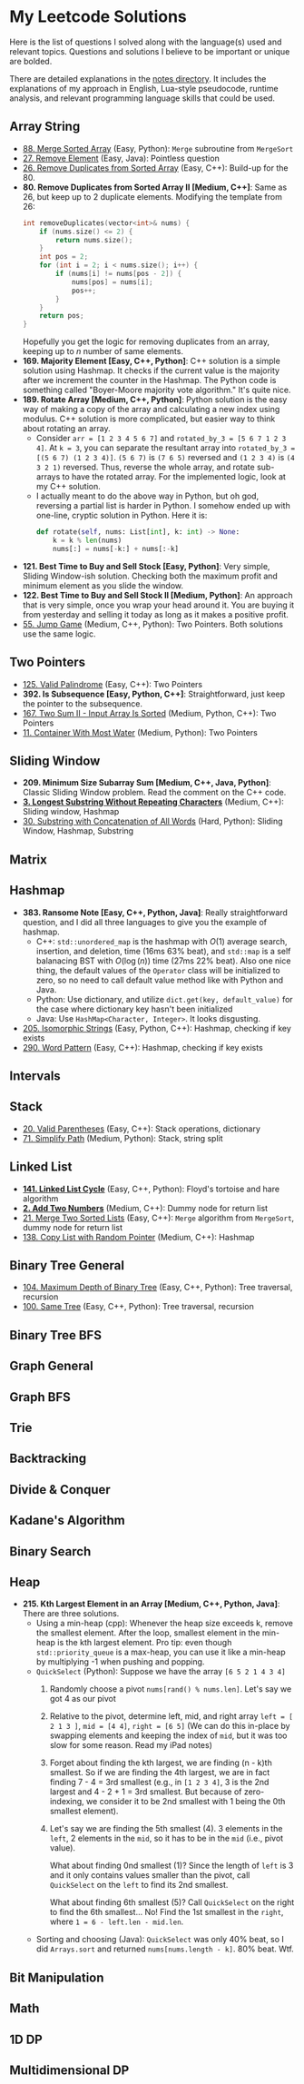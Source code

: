 # My Leetcode Solutions

Here is the list of questions I solved along with the language(s) used and relevant topics.
Questions and solutions I believe to be important or unique are bolded.

There are detailed explanations in the [notes directory](./notes/).
It includes the explanations of my approach in English, Lua-style pseudocode, runtime analysis, and relevant programming language skills that could be used.

## Array String

- [88. Merge Sorted Array](./notes/0088-merge-sorted-arr.md) (Easy, Python): `Merge` subroutine from `MergeSort`
- [27. Remove Element](./notes/0027-remove-elem.md) (Easy, Java): Pointless question
- [26. Remove Duplicates from Sorted Array](./notes/0026-remove-dup-from-sorted-arr.md) (Easy, C++): Build-up for the 80.
- **80. Remove Duplicates from Sorted Array II [Medium, C++]**: Same as 26, but keep up to 2 duplicate elements. Modifying the template from 26:
    ```cpp
    int removeDuplicates(vector<int>& nums) {
        if (nums.size() <= 2) {
            return nums.size();
        }
        int pos = 2;
        for (int i = 2; i < nums.size(); i++) {
            if (nums[i] != nums[pos - 2]) {
                nums[pos] = nums[i];
                pos++;
            }
        }
        return pos;
    }
    ```
    Hopefully you get the logic for removing duplicates from an array, keeping up to $n$ number of same elements.
- **169. Majority Element [Easy, C++, Python]**: C++ solution is a simple solution using Hashmap.
    It checks if the current value is the majority after we increment the counter in the Hashmap.
    The Python code is something called "Boyer-Moore majority vote algorithm."
    It's quite nice.
- **189. Rotate Array [Medium, C++, Python]**: Python solution is the easy way of making a copy of the array and calculating a new index using modulus.
    C++ solution is more complicated, but easier way to think about rotating an array.
    - Consider `arr = [1 2 3 4 5 6 7]` and `rotated_by_3 = [5 6 7 1 2 3 4]`. At `k = 3`, you can separate the resultant array into `rotated_by_3 = [(5 6 7) (1 2 3 4)]`. `(5 6 7)` is `(7 6 5)` reversed and `(1 2 3 4)` is `(4 3 2 1)` reversed. Thus, reverse the whole array, and rotate sub-arrays to have the rotated array. For the implemented logic, look at my C++ solution.
    - I actually meant to do the above way in Python, but oh god, reversing a partial list is harder in Python. I somehow ended up with one-line, cryptic solution in Python. Here it is:
        ```python
        def rotate(self, nums: List[int], k: int) -> None:
            k = k % len(nums)
            nums[:] = nums[-k:] + nums[:-k]
        ```
- **121. Best Time to Buy and Sell Stock [Easy, Python]**: Very simple, Sliding Window-ish solution.
    Checking both the maximum profit and minimum element as you slide the window.
- **122. Best Time to Buy and Sell Stock II [Medium, Python]**: An approach that is very simple, once you wrap your head around it.
    You are buying it from yesterday and selling it today as long as it makes a positive profit.
- [55. Jump Game](./notes/0055-jump-game.md) (Medium, C++, Python): Two Pointers. Both solutions use the same logic.

## Two Pointers

- [125. Valid Palindrome](./notes/0125-valid-palindrome.md) (Easy, C++): Two Pointers
- **392. Is Subsequence [Easy, Python, C++]**: Straightforward, just keep the pointer to the subsequence.
- [167. Two Sum II - Input Array Is Sorted](./notes/0167-two-sum-ii-input-arr-is-sorted.md) (Medium, Python, C++): Two Pointers
- [11. Container With Most Water](./notes/0011-container-w-most-water.md) (Medium, Python): Two Pointers

## Sliding Window

- **209. Minimum Size Subarray Sum [Medium, C++, Java, Python]**: Classic Sliding Window problem. Read the comment on the C++ code.
- [**3. Longest Substring Without Repeating Characters**](./notes/0003-longest-substr-wo-repeating-char.md) (Medium, C++): Sliding window, Hashmap
- [30. Substring with Concatenation of All Words](./notes/0030-substr-w-concate-of-all-words.md) (Hard, Python): Sliding Window, Hashmap, Substring

## Matrix

## Hashmap

- **383. Ransome Note [Easy, C++, Python, Java]**: Really straightforward question, and I did all three languages to give you the example of hashmap.
    - C++: `std::unordered_map` is the hashmap with $O(1)$ average search, insertion, and deletion, time (16ms 63% beat), and `std::map` is a self balanacing BST with $O(\log (n))$ time (27ms 22% beat).
        Also one nice thing, the default values of the `Operator` class will be initialized to zero, so no need to call default value method like with Python and Java.
    - Python: Use dictionary, and utilize `dict.get(key, default_value)` for the case where dictionary key hasn't been initialized
    - Java: Use `HashMap<Character, Integer>`. It looks disgusting.
- [205. Isomorphic Strings](./notes/0205-isomorphic-str.md) (Easy, Python, C++): Hashmap, checking if key exists
- [290. Word Pattern](./notes/0290-word-patt.md) (Easy, C++): Hashmap, checking if key exists

## Intervals

## Stack

- [20. Valid Parentheses](./notes/0020-valid-paren.md) (Easy, C++): Stack operations, dictionary
- [71. Simplify Path](./notes/0071-simplify-path.md) (Medium, Python): Stack, string split

## Linked List

- [**141. Linked List Cycle**](./notes/0141-linked-list-cycle.md) (Easy, C++, Python): Floyd's tortoise and hare algorithm
- [**2. Add Two Numbers**](./notes/0002-add-two-nums.md) (Medium, C++): Dummy node for return list
- [21. Merge Two Sorted Lists](./notes/0021-merge-two-sorted-lists.md) (Easy, C++): `Merge` algorithm from `MergeSort`, dummy node for return list
- [138. Copy List with Random Pointer](./notes/0138-cp-list-w-rand-ptr.md) (Medium, C++): Hashmap

## Binary Tree General

- [104. Maximum Depth of Binary Tree](./notes/0104-max-depth-of-binary-tree.md) (Easy, C++, Python): Tree traversal, recursion
- [100. Same Tree](./notes/0100-same-tree.md) (Easy, C++, Python): Tree traversal, recursion

## Binary Tree BFS

## Graph General

## Graph BFS

## Trie

## Backtracking

## Divide & Conquer

## Kadane's Algorithm

## Binary Search

## Heap

- **215. Kth Largest Element in an Array [Medium, C++, Python, Java]**: There are three solutions.
    - Using a min-heap (cpp): Whenever the heap size exceeds k, remove the smallest element.
        After the loop, smallest element in the min-heap is the kth largest element.
        Pro tip: even though `std::priority_queue` is a max-heap, you can use it like a min-heap by multiplying -1 when pushing and popping.
    - `QuickSelect` (Python): Suppose we have the array `[6 5 2 1 4 3 4]`
        1. Randomly choose a pivot `nums[rand() % nums.len]`. Let's say we got 4 as our pivot
        2. Relative to the pivot, determine left, mid, and right array
            `left = [ 2 1 3 ]`, `mid = [4 4]`, `right = [6 5]`
            (We can do this in-place by swapping elements and keeping the index of `mid`, but it was too slow for some reason. Read my iPad notes)
        3. Forget about finding the kth largest, we are finding (n - k)th smallest.
            So if we are finding the 4th largest, we are in fact finding 7 - 4 = 3rd smallest
            (e.g., in `[1 2 3 4]`, 3 is the 2nd largest and 4 - 2 + 1 = 3rd smallest. But because of zero-indexing, we consider it to be 2nd smallest with 1 being the 0th smallest element).
        4. Let's say we are finding the 5th smallest (4). 3 elements in the `left`, 2 elements in the `mid`, so it has to be in the `mid` (i.e., pivot value).

            What about finding 0nd smallest (1)? Since the length of `left` is 3 and it only contains values smaller than the pivot, call `QuickSelect` on the `left` to find its 2nd smallest.

            What about finding 6th smallest (5)? Call `QuickSelect` on the right to find the 6th smallest... No! Find the 1st smallest in the `right`, where `1 = 6 - left.len - mid.len`.
    - Sorting and choosing (Java): `QuickSelect` was only 40% beat, so I did `Arrays.sort` and returned `nums[nums.length - k]`. 80% beat. Wtf.

## Bit Manipulation

## Math

## 1D DP

## Multidimensional DP

